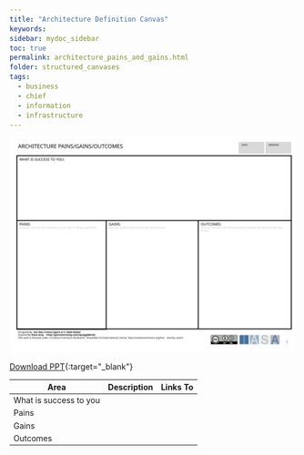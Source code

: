 ```yaml
---
title: "Architecture Definition Canvas"
keywords: 
sidebar: mydoc_sidebar
toc: true
permalink: architecture_pains_and_gains.html
folder: structured_canvases
tags: 
  - business
  - chief
  - information
  - infrastructure
---
```


![image001](media/architecture_pains_and_gains001.svg)

[Download PPT](media/ppt/architecture_pains_and_gains.ppt){:target="_blank"}

| Area | Description | Links To |
| --- | --- | --- |
| What is success to you |   |   |
| Pains |   |   |
| Gains |   |   |
| Outcomes |   |   |